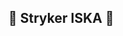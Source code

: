 
<!-- .slide: data-background="/img/title.png" data-background-size="contain" data-background-color="#e84b3c" -->

## 🎉 Stryker ISKA 🎉

<!-- <script type="module" src="slides/js/kc-timeline/kc-timeline.js"></script> -->
<script>alert('hallo')</script>